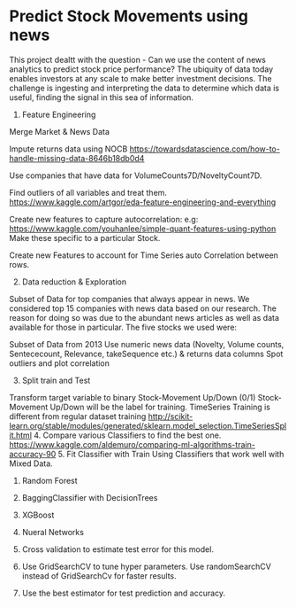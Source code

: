 # Predict Stock Movements using news

This project dealtt with the question - Can we use the content of news analytics to predict stock price performance? 
The ubiquity of data today enables investors at any scale to make better investment decisions. The challenge is ingesting and interpreting the data to determine which data is useful, finding the signal in this sea of information. 

1. Feature Engineering

Merge Market & News Data

Impute returns data using NOCB https://towardsdatascience.com/how-to-handle-missing-data-8646b18db0d4

Use companies that have data for VolumeCounts7D/NoveltyCount7D.

Find outliers of all variables and treat them. https://www.kaggle.com/artgor/eda-feature-engineering-and-everything

Create new features to capture autocorrelation: e.g: https://www.kaggle.com/youhanlee/simple-quant-features-using-python Make these specific to a particular Stock.


Create new Features to account for Time Series auto Correlation between rows.

2. Data reduction & Exploration

Subset of Data for top companies that always appear in news. We considered top 15 companies with news data based on our research.
The reason for doing so was due to the abundant news articles as well as data available for those in particular. The five stocks we used were:
 
Subset of Data from 2013
Use numeric news data (Novelty, Volume counts, Sentececount, Relevance, takeSequence etc.) & returns data columns
Spot outliers and plot correlation

3. Split train and Test

Transform target variable to binary Stock-Movement Up/Down (0/1)
Stock-Movement Up/Down will be the label for training.
TimeSeries Training is different from regular dataset training http://scikit-learn.org/stable/modules/generated/sklearn.model_selection.TimeSeriesSplit.html
4. Compare various Classifiers to find the best one. https://www.kaggle.com/aldemuro/comparing-ml-algorithms-train-accuracy-90 5. Fit Classifier with Train Using Classifiers that work well with Mixed Data.

1. Random Forest
2. BaggingClassifier with DecisionTrees
3. XGBoost
4. Nueral Networks

6. Cross validation to estimate test error for this model.

7. Use GridSearchCV to tune hyper parameters.
Use randomSearchCV instead of GridSearchCv for faster results.

8. Use the best estimator for test prediction and accuracy.

